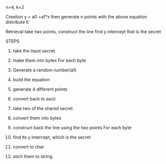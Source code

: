 n=4, k=2

Creation
y = a0 +a1*x
then generate n points with the above equation
distribute it

Retrieval
take two points, construct the line
find y intercept
that is the secret


STEPS
1. take the input secret
2. make them into bytes
For each byte
3. Generate a random number(a1)
4. build the equation
5. generate 4 different points
6. convert back to ascii

7. take two of the shared secret
8. convert them into bytes
9. construct back the line using the two points
For each byte
10. find its y intercept, which is the secret
11. convert to char
12. stich them to string